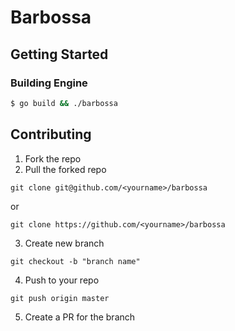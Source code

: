 # Barbossa
## Getting Started

### Building Engine
```bash
$ go build && ./barbossa
```

## Contributing
1. Fork the repo
2. Pull the forked repo
```
git clone git@github.com/<yourname>/barbossa
```
or
```
git clone https://github.com/<yourname>/barbossa
```

3. Create new branch
```
git checkout -b "branch name"
```

4. Push to your repo
```
git push origin master
```

5. Create a PR for the branch
